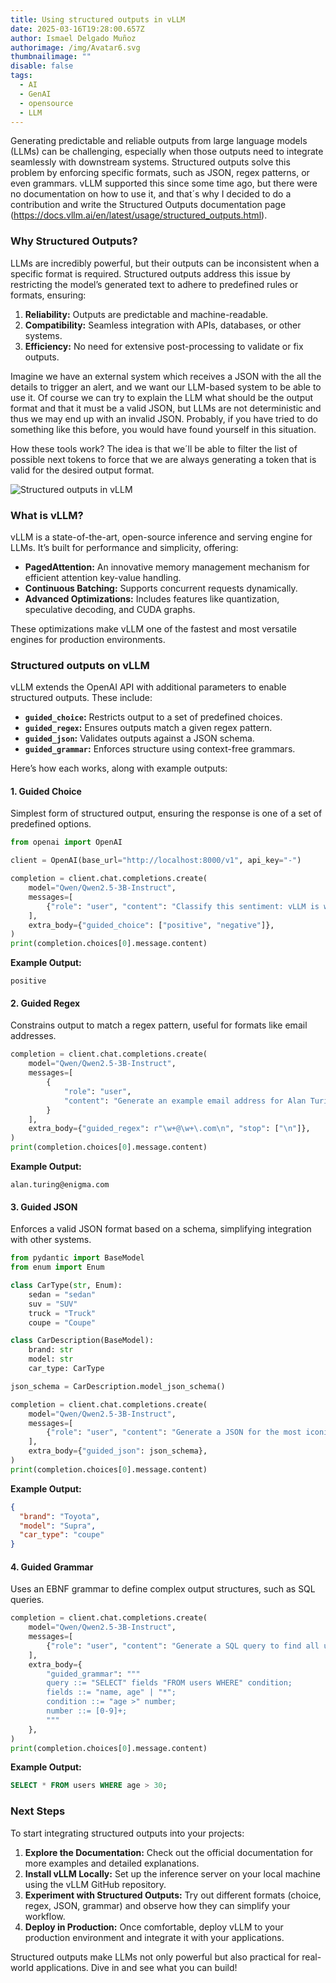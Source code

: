 ```yaml
---
title: Using structured outputs in vLLM
date: 2025-03-16T19:28:00.657Z
author: Ismael Delgado Muñoz
authorimage: /img/Avatar6.svg
thumbnailimage: ""
disable: false
tags:
  - AI
  - GenAI
  - opensource
  - LLM
---
```

Generating predictable and reliable outputs from large language models (LLMs) can be challenging, especially when those outputs need to integrate seamlessly with downstream systems. Structured outputs solve this problem by enforcing specific formats, such as JSON, regex patterns, or even grammars. vLLM supported this since some time ago, but there were no documentation on how to use it, and that´s why I decided to do a contribution and write the Structured Outputs documentation page (https://docs.vllm.ai/en/latest/usage/structured_outputs.html).

### Why Structured Outputs?

LLMs are incredibly powerful, but their outputs can be inconsistent when a specific format is required. Structured outputs address this issue by restricting the model’s generated text to adhere to predefined rules or formats, ensuring:

1. **Reliability:** Outputs are predictable and machine-readable.
2. **Compatibility:** Seamless integration with APIs, databases, or other systems.
3. **Efficiency:** No need for extensive post-processing to validate or fix outputs.

Imagine we have an external system which receives a JSON with the all the details to trigger an alert, and we want our LLM-based system to be able to use it. Of course we can try to explain the LLM what should be the output format and that it must be a valid JSON, but LLMs are not deterministic and thus we may end up with an invalid JSON. Probably, if you have tried to do something like this before, you would have found yourself in this situation.

How these tools work? The idea is that we´ll be able to filter the list of possible next tokens to force that we are always generating a token that is valid for the desired output format.


![Structured outputs in vLLM](/img/structured_outputs_thumbnail.png "Structured outputs in vLLM")

### What is vLLM?

vLLM is a state-of-the-art, open-source inference and serving engine for LLMs. It’s built for performance and simplicity, offering:

* **PagedAttention:** An innovative memory management mechanism for efficient attention key-value handling.
* **Continuous Batching:** Supports concurrent requests dynamically.
* **Advanced Optimizations:** Includes features like quantization, speculative decoding, and CUDA graphs.

These optimizations make vLLM one of the fastest and most versatile engines for production environments.

### Structured outputs on vLLM

vLLM extends the OpenAI API with additional parameters to enable structured outputs. These include:

* **`guided_choice`:** Restricts output to a set of predefined choices.
* **`guided_regex`:** Ensures outputs match a given regex pattern.
* **`guided_json`:** Validates outputs against a JSON schema.
* **`guided_grammar`:** Enforces structure using context-free grammars.

Here’s how each works, along with example outputs:

#### **1. Guided Choice**

Simplest form of structured output, ensuring the response is one of a set of predefined options.

```python
from openai import OpenAI

client = OpenAI(base_url="http://localhost:8000/v1", api_key="-")

completion = client.chat.completions.create(
    model="Qwen/Qwen2.5-3B-Instruct",
    messages=[
        {"role": "user", "content": "Classify this sentiment: vLLM is wonderful!"}
    ],
    extra_body={"guided_choice": ["positive", "negative"]},
)
print(completion.choices[0].message.content)
```

**Example Output:**

```
positive
```

#### **2. Guided Regex**

Constrains output to match a regex pattern, useful for formats like email addresses.

```python
completion = client.chat.completions.create(
    model="Qwen/Qwen2.5-3B-Instruct",
    messages=[
        {
            "role": "user",
            "content": "Generate an example email address for Alan Turing at Enigma. End in .com.",
        }
    ],
    extra_body={"guided_regex": r"\w+@\w+\.com\n", "stop": ["\n"]},
)
print(completion.choices[0].message.content)
```

**Example Output:**

```
alan.turing@enigma.com
```

#### **3. Guided JSON**

Enforces a valid JSON format based on a schema, simplifying integration with other systems.

```python
from pydantic import BaseModel
from enum import Enum

class CarType(str, Enum):
    sedan = "sedan"
    suv = "SUV"
    truck = "Truck"
    coupe = "Coupe"

class CarDescription(BaseModel):
    brand: str
    model: str
    car_type: CarType

json_schema = CarDescription.model_json_schema()

completion = client.chat.completions.create(
    model="Qwen/Qwen2.5-3B-Instruct",
    messages=[
        {"role": "user", "content": "Generate a JSON for the most iconic car from the 90s."}
    ],
    extra_body={"guided_json": json_schema},
)
print(completion.choices[0].message.content)
```

**Example Output:**

```json
{
  "brand": "Toyota",
  "model": "Supra",
  "car_type": "coupe"
}
```

#### **4. Guided Grammar**

Uses an EBNF grammar to define complex output structures, such as SQL queries.

```python
completion = client.chat.completions.create(
    model="Qwen/Qwen2.5-3B-Instruct",
    messages=[
        {"role": "user", "content": "Generate a SQL query to find all users older than 30."}
    ],
    extra_body={
        "guided_grammar": """
        query ::= "SELECT" fields "FROM users WHERE" condition;
        fields ::= "name, age" | "*";
        condition ::= "age >" number;
        number ::= [0-9]+;
        """
    },
)
print(completion.choices[0].message.content)
```

**Example Output:**

```sql
SELECT * FROM users WHERE age > 30;
```

### **Next Steps**

To start integrating structured outputs into your projects:

1. **Explore the Documentation:** Check out the official documentation for more examples and detailed explanations.
2. **Install vLLM Locally:** Set up the inference server on your local machine using the vLLM GitHub repository.
3. **Experiment with Structured Outputs:** Try out different formats (choice, regex, JSON, grammar) and observe how they can simplify your workflow.
4. **Deploy in Production:** Once comfortable, deploy vLLM to your production environment and integrate it with your applications.

Structured outputs make LLMs not only powerful but also practical for real-world applications. Dive in and see what you can build!